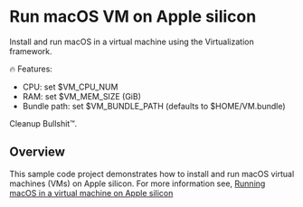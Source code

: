 # Run macOS VM on Apple silicon 

Install and run macOS in a virtual machine using the Virtualization framework.

🔥 Features:
- CPU: set $VM_CPU_NUM
- RAM: set $VM_MEM_SIZE (GiB)
- Bundle path: set $VM_BUNDLE_PATH (defaults to $HOME/VM.bundle)

Cleanup Bullshit™.

## Overview

This sample code project demonstrates how to install and run macOS virtual machines (VMs) on Apple silicon. For more information see, [Running macOS in a virtual machine on Apple silicon](https://developer.apple.com/documentation/virtualization/Running-macOS-in-a-virtual-machine-on-Apple-silicon)